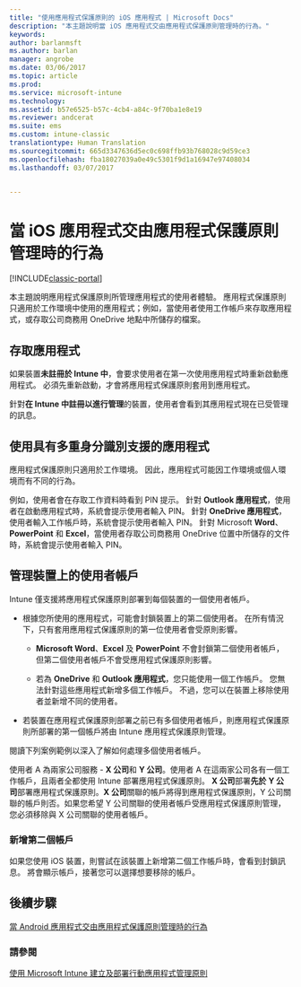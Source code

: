 ```yaml
---
title: "使用應用程式保護原則的 iOS 應用程式 | Microsoft Docs"
description: "本主題說明當 iOS 應用程式交由應用程式保護原則管理時的行為。"
keywords: 
author: barlanmsft
ms.author: barlan
manager: angrobe
ms.date: 03/06/2017
ms.topic: article
ms.prod: 
ms.service: microsoft-intune
ms.technology: 
ms.assetid: b57e6525-b57c-4cb4-a84c-9f70ba1e8e19
ms.reviewer: andcerat
ms.suite: ems
ms.custom: intune-classic
translationtype: Human Translation
ms.sourcegitcommit: 665d3347636d5ec0c698ffb93b768028c9d59ce3
ms.openlocfilehash: fba18027039a0e49c5301f9d1a16947e97408034
ms.lasthandoff: 03/07/2017


---
```


# <a name="what-to-expect-when-your-ios-app-is-managed-by-app-protection-policies"></a>當 iOS 應用程式交由應用程式保護原則管理時的行為

[!INCLUDE[classic-portal](../includes/classic-portal.md)]

 本主題說明應用程式保護原則所管理應用程式的使用者體驗。 應用程式保護原則只適用於工作環境中使用的應用程式；例如，當使用者使用工作帳戶來存取應用程式，或存取公司商務用 OneDrive 地點中所儲存的檔案。

##  <a name="access-apps"></a>存取應用程式

如果裝置**未註冊於 Intune 中**，會要求使用者在第一次使用應用程式時重新啟動應用程式。  必須先重新啟動，才會將應用程式保護原則套用到應用程式。 

<!--- The following screenshot from the Skype app illustrates this restart request: --->


<!---  ![Screenshot of the iOS device showing PIN prompt](../media/appmanagement/iOS_AppPINPrompt.png) --->

針對**在 Intune 中註冊以進行管理**的裝置，使用者會看到其應用程式現在已受管理的訊息。

##  <a name="use-apps-with-multi-identity-support"></a>使用具有多重身分識別支援的應用程式

應用程式保護原則只適用於工作環境。 因此，應用程式可能因工作環境或個人環境而有不同的行為。

 例如，使用者會在存取工作資料時看到 PIN 提示。 針對 **Outlook 應用程式**，使用者在啟動應用程式時，系統會提示使用者輸入 PIN。 針對 **OneDrive 應用程式**，使用者輸入工作帳戶時，系統會提示使用者輸入 PIN。  針對 Microsoft **Word**、**PowerPoint** 和 **Excel**，當使用者存取公司商務用 OneDrive 位置中所儲存的文件時，系統會提示使用者輸入 PIN。

##  <a name="manage-user-accounts-on-the-device"></a>管理裝置上的使用者帳戶

Intune 僅支援將應用程式保護原則部署到每個裝置的一個使用者帳戶。

* 根據您所使用的應用程式，可能會封鎖裝置上的第二個使用者。 在所有情況下，只有套用應用程式保護原則的第一位使用者會受原則影響。
  * **Microsoft Word**、**Excel** 及 **PowerPoint** 不會封鎖第二個使用者帳戶，但第二個使用者帳戶不會受應用程式保護原則影響。  

  * 若為 **OneDrive** 和 **Outlook 應用程式**，您只能使用一個工作帳戶。 您無法針對這些應用程式新增多個工作帳戶。 不過，您可以在裝置上移除使用者並新增不同的使用者。

* 若裝置在應用程式保護原則部署之前已有多個使用者帳戶，則應用程式保護原則所部署的第一個帳戶將由 Intune 應用程式保護原則管理。


閱讀下列案例範例以深入了解如何處理多個使用者帳戶。

使用者 A 為兩家公司服務 - **X 公司**和 **Y 公司**。使用者 A 在這兩家公司各有一個工作帳戶，且兩者全都使用 Intune 部署應用程式保護原則。 **X 公司**部署**先於** **Y 公司**部署應用程式保護原則。**X 公司**關聯的帳戶將得到應用程式保護原則，Y 公司關聯的帳戶則否。如果您希望 Y 公司關聯的使用者帳戶受應用程式保護原則管理，您必須移除與 X 公司關聯的使用者帳戶。

### <a name="add-a-second-account"></a>新增第二個帳戶

如果您使用 iOS 裝置，則嘗試在該裝置上新增第二個工作帳戶時，會看到封鎖訊息。 將會顯示帳戶，接著您可以選擇想要移除的帳戶。

## <a name="next-steps"></a>後續步驟
[當 Android 應用程式交由應用程式保護原則管理時的行為](user-experience-for-mam-enabled-android-apps-with-microsoft-intune.md)
### <a name="see-also"></a>請參閱
[使用 Microsoft Intune 建立及部署行動應用程式管理原則](create-and-deploy-mobile-app-management-policies-with-microsoft-intune.md)

